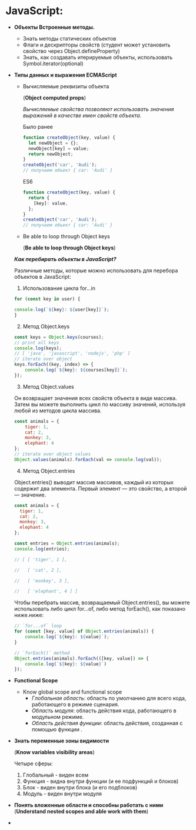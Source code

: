 # JavaScript:
* __Объекты Встроенные методы.__
  * Знать методы статических объектов
  * Флаги и дескрипторы свойств (студент может установить свойство через Object.defineProperty)
  * Знать, как создавать итерируемые объекты, использовать Symbol.iterator(optional)

* __Типы данных и выражения ECMAScript__


  * Вычисляемые реквизиты объекта

    (__Object computed props__)

    *Вычисляемые свойства позволяют использовать значения выражений в качестве имен свойств объекта.*

    Было ранее
    ``` javascript
    function createObject(key, value) {
      let newObject = {};
      newObject[key] = value;
      return newObject;
    }
    createObject('car', 'Audi');
    // получаем объект { car: 'Audi' }
    ```

    ES6
    ```javascript
    function createObject(key, value) {
      return {
        [key]: value,
      };
    }
    createObject('car', 'Audi');
    // получаем объект { car: 'Audi' }

    ```


  * Be able to loop through Object keys

    (__Be able to loop through Object keys__)

  ***Как перебирать объекты в JavaScript?***

    Различные методы, которые можно использовать для перебора объектов в JavaScript:

  1. Использование цикла for...in
    ```javascript
    for (const key in user) {

    console.log(`${key}: ${user[key]}`);
    }
    ```

  2. Метод Object.keys
    ```javascript
    const keys = Object.keys(courses);
    // print all keys
    console.log(keys);
    // [ 'java', 'javascript', 'nodejs', 'php' ]
    // iterate over object
    keys.forEach((key, index) => {
        console.log(`${key}: ${courses[key]}`);
    });
    ```
  3. Метод Object.values

   Он возвращает значения всех свойств объекта в виде массива. Затем вы можете выполнить цикл по массиву значений, используя любой из методов цикла массива.
  ```javascript
  const animals = {
      tiger: 1,
      cat: 2,
      monkey: 3,
      elephant: 4
  };
  // iterate over object values
  Object.values(animals).forEach(val => console.log(val));
  ```

  4. Метод Object.entries

  Object.entries() выводит массив массивов, каждый из которых содержит два элемента. Первый элемент — это свойство, а второй — значение.

  ```javascript
  const animals = {
    tiger: 1,
    cat: 2,
    monkey: 3,
    elephant: 4
  };

  const entries = Object.entries(animals);
  console.log(entries);

  // [ [ 'tiger', 1 ],

  //   [ 'cat', 2 ],

  //   [ 'monkey', 3 ],

  //   [ 'elephant', 4 ] ]
  ```
  Чтобы перебрать массив, возвращаемый Object.entries(), вы можете использовать либо цикл for...of, либо метод forEach(), как показано ниже.ниже:

  ```javascript
  // `for...of` loop
  for (const [key, value] of Object.entries(animals)) {
      console.log(`${key}: ${value}`);
  }

  // `forEach()` method
  Object.entries(animals).forEach(([key, value]) => {
      console.log(`${key}: ${value}`)
  });
  ```

* __Functional Scope__
  * Know global scope and functional scope
    * *Глобальная область*: область по умолчанию для всего кода, работающего в режиме сценария.
    * *Область модуля*: область действия кода, работающего в модульном режиме.
    * *Область действия функции*: область действия, созданная с помощью функции .

* __Знать переменные зоны видимости__

  (__Know variables visibility areas__)

  Четыре сферы:

  1. Глобальный - виден всем
  2. Функция - видна внутри функции (и ее подфункций и блоков)
  3. Блок - виден внутри блока (и его подблоков)
  4. Модуль - виден внутри модуля

* __Понять вложенные области и способны работать с ними__
(__Understand nested scopes and able work with them__)

*